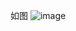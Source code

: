 如图
![image](https://github.com/Intrlia/FlippyBird-UnityDemo/assets/108936220/80ee7da1-4db2-4a90-b943-e67a5794210c)
